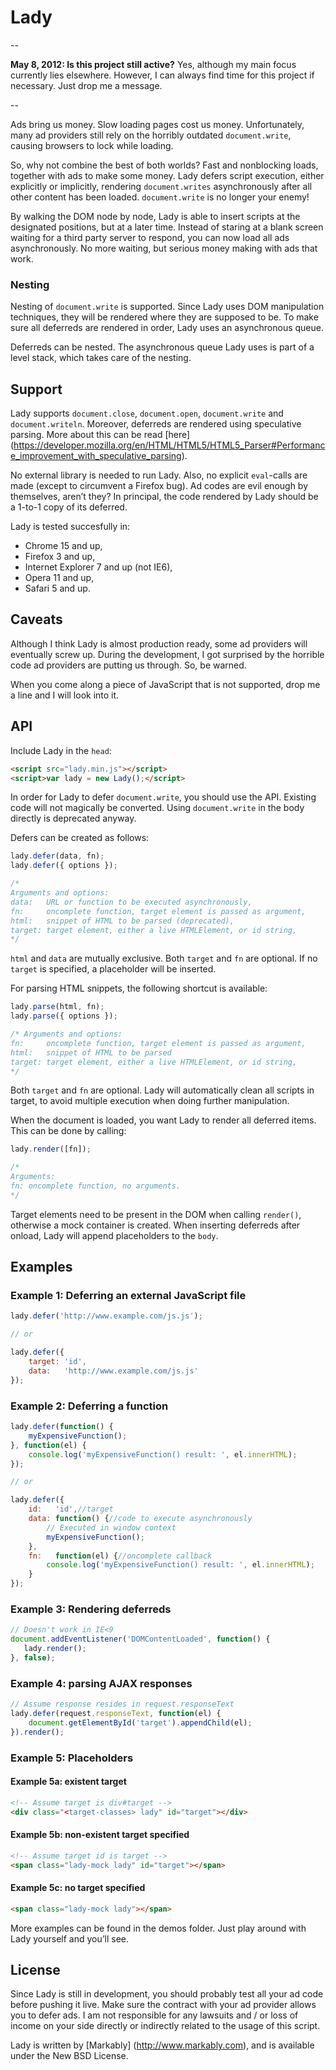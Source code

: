 Lady
====

--

**May 8, 2012: Is this project still active?**
Yes, although my main focus currently lies elsewhere. However, I can always find time for this project if necessary. Just drop me a message. 

--

Ads bring us money. Slow loading pages cost us money. Unfortunately, many ad providers still rely on the horribly outdated `document.write`, causing browsers to lock while loading.

So, why not combine the best of both worlds? Fast and nonblocking loads, together with ads to make some money. Lady defers script execution, either explicitly or implicitly, rendering `document.writes` asynchronously after all other content has been loaded. `document.write` is no longer your enemy!

By walking the DOM node by node, Lady is able to insert scripts at the designated positions, but at a later time. Instead of staring at a blank screen waiting for a third party server to respond, you can now load all ads asynchronously. No more waiting, but serious money making with ads that work.

### Nesting
Nesting of `document.write` is supported. Since Lady uses DOM manipulation techniques, they will be rendered where they are supposed to be. To make sure all deferreds are rendered in order, Lady uses an asynchronous queue.

Deferreds can be nested. The asynchronous queue Lady uses is part of a level stack, which takes care of the nesting. 

## Support
Lady supports `document.close`, `document.open`, `document.write` and `document.writeln`. Moreover, deferreds are rendered using speculative parsing. More about this can be read [here] (https://developer.mozilla.org/en/HTML/HTML5/HTML5_Parser#Performance_improvement_with_speculative_parsing).

No external library is needed to run Lady. Also, no explicit `eval`-calls are made (except to circumvent a Firefox bug). Ad codes are evil enough by themselves, aren’t they? In principal, the code rendered by Lady should be a 1-to-1 copy of its deferred.

Lady is tested succesfully in:

* Chrome 15 and up,
* Firefox 3 and up,
* Internet Explorer 7 and up (not IE6),
* Opera 11 and up,
* Safari 5 and up.


## Caveats
Although I think Lady is almost production ready, some ad providers will eventually screw up. During the development, I got surprised by the horrible code ad providers are putting us through. So, be warned.

When you come along a piece of JavaScript that is not supported, drop me a line and I will look into it.


## API

Include Lady in the `head`:

```html
<script src="lady.min.js"></script>
<script>var lady = new Lady();</script>
```

In order for Lady to defer `document.write`, you should use the API. Existing code will not magically be converted. Using `document.write` in the body directly is deprecated anyway.

Defers can be created as follows:

```javascript
lady.defer(data, fn);
lady.defer({ options });

/*
Arguments and options:
data:   URL or function to be executed asynchronously,
fn:     oncomplete function, target element is passed as argument,
html:   snippet of HTML to be parsed (deprecated),
target: target element, either a live HTMLElement, or id string,
*/
```

`html` and `data` are mutually exclusive. Both `target` and `fn` are optional. If no `target` is specified, a placeholder will be inserted.

For parsing HTML snippets, the following shortcut is available:

```javascript
lady.parse(html, fn);
lady.parse({ options });

/* Arguments and options:
fn:     oncomplete function, target element is passed as argument,
html:   snippet of HTML to be parsed
target: target element, either a live HTMLElement, or id string,
*/
```

Both `target` and `fn` are optional. Lady will automatically clean all scripts in target, to avoid multiple execution when doing further manipulation.

When the document is loaded, you want Lady to render all deferred items. This can be done by calling:

```javascript
lady.render([fn]);

/*
Arguments:
fn: oncomplete function, no arguments. 
*/
```

Target elements need to be present in the DOM when calling `render()`, otherwise a mock container is created. When inserting deferreds after onload, Lady will append placeholders to the `body`. 


## Examples

### Example 1: Deferring an external JavaScript file
```javascript
lady.defer('http://www.example.com/js.js');

// or

lady.defer({
	target: 'id',
	data:   'http://www.example.com/js.js'
});
```

### Example 2: Deferring a function
```javascript
lady.defer(function() {
	myExpensiveFunction();
}, function(el) {
	console.log('myExpensiveFunction() result: ', el.innerHTML);
});

// or

lady.defer({
    id:   'id',//target
    data: function() {//code to execute asynchronously
        // Executed in window context
        myExpensiveFunction();
    },
    fn:   function(el) {//oncomplete callback
        console.log('myExpensiveFunction() result: ', el.innerHTML);
    }
});
```

### Example 3: Rendering deferreds
 ```javascript
// Doesn't work in IE<9
document.addEventListener('DOMContentLoaded', function() {
    lady.render();
}, false);
```

### Example 4: parsing AJAX responses
```javascript
// Assume response resides in request.responseText
lady.defer(request.responseText, function(el) {
    document.getElementById('target').appendChild(el);
}).render();
```

### Example 5: Placeholders
#### Example 5a: existent target
```html
<!-- Assume target is div#target -->
<div class="<target-classes> lady" id="target"></div>
```

#### Example 5b: non-existent target specified
```html
<!-- Assume target id is target -->
<span class="lady-mock lady" id="target"></span>
```

#### Example 5c: no target specified
```html
<span class="lady-mock lady"></span>
```

More examples can be found in the demos folder. Just play around with Lady yourself and you’ll see.


## License
Since Lady is still in development, you should probably test all your ad code before pushing it live. Make sure the contract with your ad provider allows you to defer ads. I am not responsible for any lawsuits and / or loss of income on your side directly or indirectly related to the usage of this script. 

Lady is written by [Markably] (http://www.markably.com), and is available under the New BSD License.